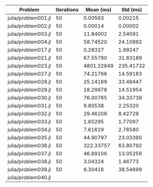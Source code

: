 | Problem | Iterations | Mean (ms) | Std (ms) |
| ------- | ---------- | --------- | -------- |
| julia/problem001.jl | 50 | 0.00563 | 0.00215 |
| julia/problem002.jl | 50 | 0.00014 | 0.00002 |
| julia/problem003.jl | 50 | 11.84002 | 2.54091 |
| julia/problem004.jl | 50 | 58.74520 | 24.10892 |
| julia/problem017.jl | 50 | 0.28327 | 1.99247 |
| julia/problem021.jl | 50 | 67.55780 | 31.83189 |
| julia/problem023.jl | 50 | 4801.22649 | 235.41732 |
| julia/problem027.jl | 50 | 74.21766 | 14.59183 |
| julia/problem028.jl | 50 | 25.14169 | 33.49447 |
| julia/problem029.jl | 50 | 18.29978 | 14.51954 |
| julia/problem030.jl | 50 | 76.00765 | 34.33739 |
| julia/problem031.jl | 50 | 9.80538 | 2.25320 |
| julia/problem032.jl | 50 | 29.46206 | 8.42729 |
| julia/problem033.jl | 50 | 1.65295 | 1.77097 |
| julia/problem034.jl | 50 | 7.61629 | 2.76580 |
| julia/problem035.jl | 50 | 44.90797 | 23.03390 |
| julia/problem036.jl | 50 | 322.33757 | 63.80792 |
| julia/problem037.jl | 50 | 46.89106 | 13.05256 |
| julia/problem038.jl | 50 | 3.04324 | 1.46773 |
| julia/problem039.jl | 50 | 6.30416 | 38.54699 |
| julia/problem040.jl | 
